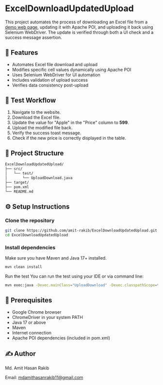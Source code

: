 # ExcelDownloadUpdatedUpload

This project automates the process of downloading an Excel file from a [demo web page](https://rahulshettyacademy.com/upload-download-test/), updating it with Apache POI, and uploading it back using Selenium WebDriver. The update is verified through both a UI check and a success message assertion.

## 📌 Features

- Automates Excel file download and upload
- Modifies specific cell values dynamically using Apache POI
- Uses Selenium WebDriver for UI automation
- Includes validation of upload success
- Verifies data consistency post-upload

## 🧪 Test Workflow

1. Navigate to the website.
2. Download the Excel file.
3. Update the value for "Apple" in the "Price" column to **599**.
4. Upload the modified file back.
5. Verify the success toast message.
6. Check if the new price is correctly displayed in the table.

## 📁 Project Structure

```bash
ExcelDownloadUpdatedUpload/
├── src/
│   └── test/
│       └── UploadDownload.java
├── target/
├── pom.xml
└── README.md
```
## ⚙️ Setup Instructions

### Clone the repository

```bash
git clone https://github.com/amit-rakib/ExcelDownloadUpdatedUpload.git
cd ExcelDownloadUpdatedUpload
```

### Install dependencies
Make sure you have Maven and Java 17+ installed.

```bash
mvn clean install
```

Run the test
You can run the test using your IDE or via command line:

``` bash
mvn exec:java -Dexec.mainClass="UploadDownload" -Dexec.classpathScope=test

```
## 🔧 Prerequisites

- Google Chrome browser 
- ChromeDriver in your system PATH
- Java 17 or above
- Maven
- Internet connection
- Apache POI dependencies (included in pom.xml)

## ✍️ Author

Md. Amit Hasan Rakib

Email: mdamithasanrakib11@gmail.com

